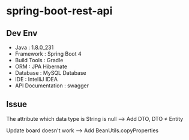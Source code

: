 # spring-boot-rest-api

## Dev Env

- Java : 1.8.0_231
- Framework : Spring Boot 4
- Build Tools : Gradle
- ORM : JPA Hibernate
- Database : MySQL Database
- IDE : IntelliJ IDEA
- API Documentation : swagger

## Issue

The attribute which data type is String is null --> Add DTO, DTO ≠ Entity

Update board doesn't work --> Add BeanUtils.copyProperties
